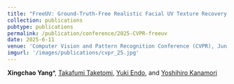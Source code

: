 ```yaml
---
title: "FreeUV: Ground-Truth-Free Realistic Facial UV Texture Recovery via Cross-Assembly Inference Strategy"
collection: publications
pubtype: publications
permalink: /publication/conference/2025-CVPR-freeuv
date: 2025-6-11
venue: 'Computer Vision and Pattern Recognition Conference (CVPR), Jun'
imgurl: '/images/publications/cvpr_25.jpg'
---
```


**Xingchao Yang***, [Takafumi Taketomi](https://taketomitakafumi.sakura.ne.jp/web/en/), [Yuki Endo](https://www.cgg.cs.tsukuba.ac.jp/~endo/index_en.html), and [Yoshihiro Kanamori](http://kanamori.cs.tsukuba.ac.jp/index.html)